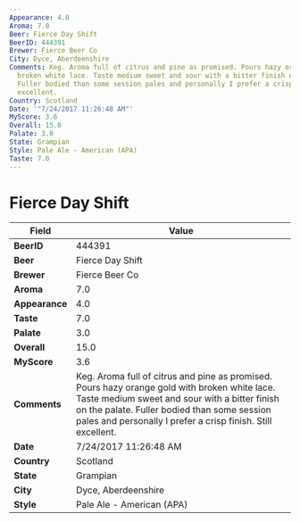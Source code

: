 ```yaml
---
Appearance: 4.0
Aroma: 7.0
Beer: Fierce Day Shift
BeerID: 444391
Brewer: Fierce Beer Co
City: Dyce, Aberdeenshire
Comments: Keg. Aroma full of citrus and pine as promised. Pours hazy orange gold with
  broken white lace. Taste medium sweet and sour with a bitter finish on the palate.
  Fuller bodied than some session pales and personally I prefer a crisp finish. Still
  excellent.
Country: Scotland
Date: '"7/24/2017 11:26:48 AM"'
MyScore: 3.6
Overall: 15.0
Palate: 3.0
State: Grampian
Style: Pale Ale - American (APA)
Taste: 7.0
---
```


# Fierce Day Shift

| Field         | Value |
|---------------|-------|
| **BeerID** | 444391 |
| **Beer** | Fierce Day Shift |
| **Brewer** | Fierce Beer Co |
| **Aroma** | 7.0 |
| **Appearance** | 4.0 |
| **Taste** | 7.0 |
| **Palate** | 3.0 |
| **Overall** | 15.0 |
| **MyScore** | 3.6 |
| **Comments** | Keg. Aroma full of citrus and pine as promised. Pours hazy orange gold with broken white lace. Taste medium sweet and sour with a bitter finish on the palate. Fuller bodied than some session pales and personally I prefer a crisp finish. Still excellent. |
| **Date** | 7/24/2017 11:26:48 AM |
| **Country** | Scotland |
| **State** | Grampian |
| **City** | Dyce, Aberdeenshire |
| **Style** | Pale Ale - American (APA) |
